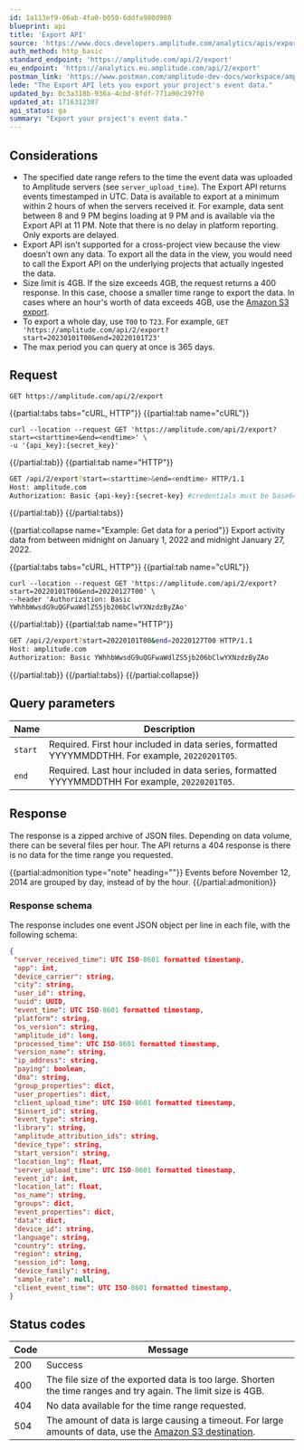 ```yaml
---
id: 1a113ef9-06ab-4fa0-b050-6ddfa980d980
blueprint: api
title: 'Export API'
source: 'https://www.docs.developers.amplitude.com/analytics/apis/export-api/'
auth_method: http_basic
standard_endpoint: 'https://amplitude.com/api/2/export'
eu_endpoint: 'https://analytics.eu.amplitude.com/api/2/export'
postman_link: 'https://www.postman.com/amplitude-dev-docs/workspace/amplitude-developers/folder/20044411-faf32aa1-95c4-4069-a0e7-d318b2eaebc3?action=share&source=copy-link&creator=29131806&ctx=documentation'
lede: "The Export API lets you export your project's event data."
updated_by: 0c3a318b-936a-4cbd-8fdf-771a90c297f0
updated_at: 1716312307
api_status: ga
summary: "Export your project's event data."
---
```

## Considerations

- The specified date range refers to the time the event data was uploaded to Amplitude servers (see `server_upload_time`). The Export API returns events timestamped in UTC. Data is available to export at a minimum within 2 hours of when the servers received it. For example, data sent between 8 and 9 PM begins loading at 9 PM and is available via the Export API at 11 PM. Note that there is no delay in platform reporting. Only exports are delayed.
- Export API isn't supported for a cross-project view because the view doesn’t own any data. To export all the data in the view, you would need to call the Export API on the underlying projects that actually ingested the data.
- Size limit is 4GB. If the size exceeds 4GB, the request returns a 400 response. In this case, choose a smaller time range to export the data. In cases where an hour's worth of data exceeds 4GB, use the [Amazon S3 export](/docs/data/destination-catalog/amazon-s3#run-a-manual-export).
- To export a whole day, use `T00` to `T23`. For example, `GET 'https://amplitude.com/api/2/export?start=20230101T00&end=20220101T23'`
- The max period you can query at once is 365 days.

## Request

`GET https://amplitude.com/api/2/export`

{{partial:tabs tabs="cURL, HTTP"}}
{{partial:tab name="cURL"}}
```curl
curl --location --request GET 'https://amplitude.com/api/2/export?start=<starttime>&end=<endtime>' \
-u '{api_key}:{secret_key}'
```
{{/partial:tab}}
{{partial:tab name="HTTP"}}
```bash
GET /api/2/export?start=<starttime>&end=<endtime> HTTP/1.1
Host: amplitude.com
Authorization: Basic {api-key}:{secret-key} #credentials must be base64 encoded
```
{{/partial:tab}}
{{/partial:tabs}}

{{partial:collapse name="Example: Get data for a period"}}
Export activity data from between midnight on January 1, 2022 and midnight January 27, 2022. 

{{partial:tabs tabs="cURL, HTTP"}}
{{partial:tab name="cURL"}}
```curl
curl --location --request GET 'https://amplitude.com/api/2/export?start=20220101T00&end=20220127T00' \
--header 'Authorization: Basic YWhhbWwsdG9uQGFwaWdlZS5jb206bClwYXNzdzByZAo'
```
{{/partial:tab}}
{{partial:tab name="HTTP"}}
```bash
GET /api/2/export?start=20220101T00&end=20220127T00 HTTP/1.1
Host: amplitude.com
Authorization: Basic YWhhbWwsdG9uQGFwaWdlZS5jb206bClwYXNzdzByZAo
```
{{/partial:tab}}
{{/partial:tabs}}
{{/partial:collapse}}

## Query parameters

|Name|Description|
|-----|------------|
|`start`| <span class="required">Required</span>. First hour included in data series, formatted YYYYMMDDTHH. For example, `20220201T05`.|
|`end` |<span class="required">Required</span>. Last hour included in data series, formatted YYYYMMDDTHH For example, `20220201T05`.|

## Response

The response is a zipped archive of JSON files. Depending on data volume, there can be several files per hour. The API returns a 404 response is there is no data for the time range you requested.

{{partial:admonition type="note" heading=""}}
Events before November 12, 2014 are grouped by day, instead of by the hour.
{{/partial:admonition}}

### Response schema

The response includes one event JSON object per line in each file, with the following schema:

``` json
{
 "server_received_time": UTC ISO-8601 formatted timestamp,
 "app": int,
 "device_carrier": string,
 "city": string,
 "user_id": string,
 "uuid": UUID,
 "event_time": UTC ISO-8601 formatted timestamp,
 "platform": string,
 "os_version": string,
 "amplitude_id": long,
 "processed_time": UTC ISO-8601 formatted timestamp,
 "version_name": string,
 "ip_address": string,
 "paying": boolean,
 "dma": string,
 "group_properties": dict,
 "user_properties": dict,
 "client_upload_time": UTC ISO-8601 formatted timestamp,
 "$insert_id": string,
 "event_type": string,
 "library": string,
 "amplitude_attribution_ids": string,
 "device_type": string,
 "start_version": string,
 "location_lng": float,
 "server_upload_time": UTC ISO-8601 formatted timestamp,
 "event_id": int,
 "location_lat": float,
 "os_name": string,
 "groups": dict,
 "event_properties": dict,
 "data": dict,
 "device_id": string,
 "language": string,
 "country": string,
 "region": string,
 "session_id": long,
 "device_family": string,
 "sample_rate": null,
 "client_event_time": UTC ISO-8601 formatted timestamp,
}
```

## Status codes

|Code|Message|
|----|---------|
|200|Success|
|400|The file size of the exported data is too large. Shorten the time ranges and try again. The limit size is 4GB.|
|404|No data available for the time range requested.|
|504|The amount of data is large causing a timeout. For large amounts of data, use the [Amazon S3 destination](/docs/data/destination-catalog/amazon-s3#run-a-manual-export).|
